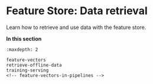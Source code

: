 # Feature Store:  Data retrieval
Learn how to retrieve and use data with the feature store.


**In this section**
```{toctree}
:maxdepth: 2

feature-vectors
retrieve-offline-data
training-serving
<!-- feature-vectors-in-pipelines -->
```
